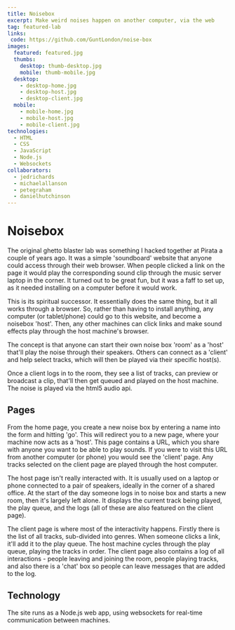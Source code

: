```yaml
---
title: Noisebox
excerpt: Make weird noises happen on another computer, via the web
tag: featured-lab
links:
 code: https://github.com/GuntLondon/noise-box
images:
  featured: featured.jpg
  thumbs:
    desktop: thumb-desktop.jpg
    mobile: thumb-mobile.jpg
  desktop:
    - desktop-home.jpg
    - desktop-host.jpg
    - desktop-client.jpg
  mobile:
    - mobile-home.jpg
    - mobile-host.jpg
    - mobile-client.jpg
technologies:
  - HTML
  - CSS
  - JavaScript
  - Node.js
  - Websockets
collaborators:
  - jedrichards
  - michaelallanson
  - petegraham
  - danielhutchinson
---
```


# Noisebox

The original ghetto blaster lab was something I hacked together at Pirata a couple of years ago. It was a simple 'soundboard' website that anyone could access through their web browser. When people clicked a link on the page it would play the corresponding sound clip through the music server laptop in the corner. It turned out to be great fun, but it was a faff to set up, as it needed installing on a computer before it would work.

This is its spiritual successor. It essentially does the same thing, but it all works through a browser. So, rather than having to install anything, any computer (or tablet/phone) could go to this website, and become a noisebox 'host'. Then, any other machines can click links and make sound effects play through the host machine's browser.

The concept is that anyone can start their own noise box 'room' as a 'host' that'll play the noise through their speakers. Others can connect as a 'client' and help select tracks, which will then be played via their specific host(s).

Once a client logs in to the room, they see a list of tracks, can preview or broadcast a clip, that'll then get queued and played on the host machine. The noise is played via the html5 audio api.

## Pages

From the home page, you create a new noise box by entering a name into the form and hitting 'go'. This will redirect you to a new page, where your machine now acts as a 'host'. This page contains a URL, which you share with anyone you want to be able to play sounds. If you were to visit this URL from another computer (or phone) you would see the 'client' page. Any tracks selected on the client page are played through the host computer.

The host page isn't really interacted with. It is usually used on a laptop or phone connected to a pair of speakers, ideally in the corner of a shared office. At the start of the day someone logs in to noise box and starts a new room, then it's largely left alone. It displays the current track being played, the play queue, and the logs (all of these are also featured on the client page).

The client page is where most of the interactivity happens. Firstly there is the list of all tracks, sub-divided into genres. When someone clicks a link, it'll add it to the play queue. The host machine cycles through the play queue, playing the tracks in order. The client page also contains a log of all interactions - people leaving and joining the room, people playing tracks, and also there is a 'chat' box so people can leave messages that are added to the log.

## Technology

The site runs as a Node.js web app, using websockets for real-time communication between machines.


